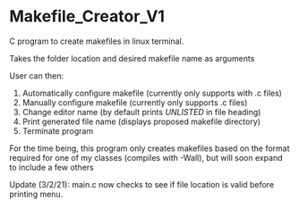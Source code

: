# Makefile_Creator_V1

C program to create makefiles in linux terminal.

Takes the folder location and desired makefile name as arguments

User can then:
  1. Automatically configure makefile (currently only supports with .c files)
  2. Manually configure makefile (currently only supports .c files)
  3. Change editor name (by default prints _UNLISTED_ in file heading)
  4. Print generated file name (displays proposed makefile directory)
  0. Terminate program

For the time being, this program only creates makefiles based on the format required for one of my classes (compiles with -Wall), but will soon expand to include a few others

Update (3/2/21): main.c now checks to see if file location is valid before printing menu.

